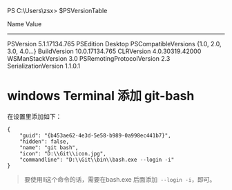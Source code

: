 

PS C:\Users\zsx> $PSVersionTable

Name                           Value
----                           -----
PSVersion                      5.1.17134.765
PSEdition                      Desktop
PSCompatibleVersions           {1.0, 2.0, 3.0, 4.0...}
BuildVersion                   10.0.17134.765
CLRVersion                     4.0.30319.42000
WSManStackVersion              3.0
PSRemotingProtocolVersion      2.3
SerializationVersion           1.1.0.1


# windows Terminal 添加 git-bash

在设置里添加如下：

```
{
    "guid": "{b453ae62-4e3d-5e58-b989-0a998ec441b7}",
    "hidden": false,
    "name": "git bash",
    "icon": "D:\\Git\\icon.jpg",
    "commandline": "D:\\Git\\bin\\bash.exe --login -i"
}
```

> 要使用ll这个命令的话，需要在bash.exe 后面添加` --login -i`，即可。
